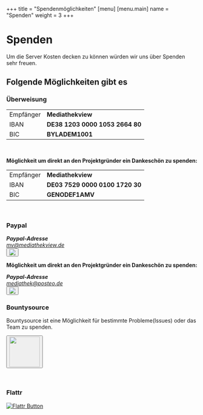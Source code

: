 +++
title = "Spendenmöglichkeiten"
[menu]
    [menu.main]
        name = "Spenden"
        weight = 3
+++

# Spenden

Um die Server Kosten decken zu können würden wir uns über Spenden sehr freuen.


## Folgende Möglichkeiten gibt es

### Überweisung

<table class="table">
    <tr>
        <td>Empfänger</td>
        <td><b>Mediathekview</b></td>
    <tr>
    <tr>
        <td>IBAN</td>
        <td><b>DE38 1203 0000 1053 2664 80</b></td>
    <tr>
    <tr>
        <td>BIC</td>
        <td><b>BYLADEM1001</b></td>
    <tr>
</table>

<br />

**Möglichkeit um direkt an den Projektgründer ein Dankeschön zu spenden:**

<table class="table">
    <tr>
        <td>Empfänger</td>
        <td><b>Mediathekview</b></td>
    <tr>
    <tr>
        <td>IBAN</td>
        <td><b>DE03 7529 0000 0100 1720 30</b></td>
    <tr>
    <tr>
        <td>BIC</td>
        <td><b>GENODEF1AMV</b></td>
    <tr>
</table>

<br />

### Paypal

<address>
  <strong>Paypal-Adresse</strong><br>
  <a href="https://www.paypal.me/MediathekView">mv@mediathekview.de</a>
</address>

<a href="https://www.paypal.me/MediathekView" >
  <button class="btn btn-link">
    <img src="https://www.paypalobjects.com/de_DE/DE/i/btn/btn_donateCC_LG.gif">
  </button>
</a>

<br />

**Möglichkeit um direkt an den Projektgründer ein Dankeschön zu spenden:**

<address>
  <strong>Paypal-Adresse</strong><br>
  <a href="https://www.paypal.me/Mediathek">mediathek@posteo.de</a>
</address>

<a href="https://www.paypal.com/cgi-bin/webscr?cmd=_s-xclick&hosted_button_id=7PSSW427UETV6" >
  <button class="btn btn-link">
    <img src="https://www.paypalobjects.com/de_DE/DE/i/btn/btn_donateCC_LG.gif">
  </button>
</a>

<br />

### Bountysource

Bountysource ist eine Möglichkeit für bestimmte Probleme(Issues) oder das Team zu spenden.

<a href="https://www.bountysource.com/teams/mediathekview" >
  <button class="btn btn-link">
    <img src="../images/IconBountysource.png" width="80px">
  </button>
</a>

<a href="https://www.bountysource.com/teams/mediathekview" ><i class="icon-iconink5"></i></a>


<br />

### Flattr

[![Flattr Button](https://button.flattr.com/flattr-badge-large.png)](https://flattr.com/submit/auto?fid=o62zpq&url=https%3A%2F%2Fmediathekview.de)
